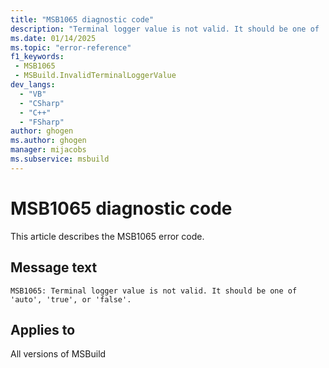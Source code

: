 ```yaml
---
title: "MSB1065 diagnostic code"
description: "Terminal logger value is not valid. It should be one of 'auto', 'true', or 'false'."
ms.date: 01/14/2025
ms.topic: "error-reference"
f1_keywords:
 - MSB1065
 - MSBuild.InvalidTerminalLoggerValue
dev_langs:
  - "VB"
  - "CSharp"
  - "C++"
  - "FSharp"
author: ghogen
ms.author: ghogen
manager: mijacobs
ms.subservice: msbuild
---
```


# MSB1065 diagnostic code

<!-- :::ErrorDefinitionDescription::: -->
<!-- :::editable-content name="introDescription"::: -->
This article describes the MSB1065 error code.
<!-- :::editable-content-end::: -->

## Message text

```output
MSB1065: Terminal logger value is not valid. It should be one of 'auto', 'true', or 'false'.
```

<!-- :::editable-content name="postOutputDescription"::: -->
<!--
{StrBegin="MSBUILD : error MSB1065: "}
      UE: This message does not need in-line parameters because the exception takes care of displaying the invalid arg.
      This error is shown when a user specifies a value for the lowPriority parameter that is not equivalent to Boolean.TrueString or Boolean.FalseString.
      LOCALIZATION: The prefix "MSBUILD : error MSBxxxx:" should not be localized.
-->
<!-- :::editable-content-end::: -->
<!-- :::ErrorDefinitionDescription-end::: -->

## Applies to

All versions of MSBuild
